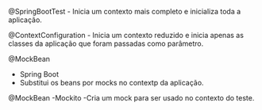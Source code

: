 @SpringBootTest - Inicia um contexto mais completo e inicializa toda a aplicação.

@ContextConfiguration - Inicia um contexto reduzido e inicia apenas as classes da aplicação que foram passadas como parâmetro.

@MockBean
- Spring Boot
- Substitui os beans por mocks no contextp da aplicação.

@MockBean
-Mockito
-Cria um mock para ser usado no contexto do teste.